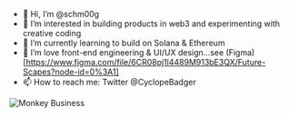 - 👋 Hi, I’m @schm00g
- 👀 I’m interested in building products in web3 and experimenting with creative coding
- 🌱 I’m currently learning to build on Solana & Ethereum
- 💞️ I’m love front-end engineering & UI/UX design...see (Figma)[https://www.figma.com/file/6CR08pj1l4489M913bE3QX/Future-Scapes?node-id=0%3A1]  
- 📫 How to reach me: Twitter @CyclopeBadger

![Monkey Business](https://media.giphy.com/media/l2QE1bH4wvCE8CcTK/giphy.gif)

<!---
schm00g/schm00g is a ✨ special ✨ repository because its `README.md` (this file) appears on your GitHub profile.
You can click the Preview link to take a look at your changes.
--->
